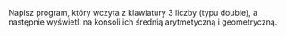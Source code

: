 Napisz program, który wczyta z klawiatury 3 liczby (typu double), a następnie wyświetli na konsoli ich średnią arytmetyczną i geometryczną.
